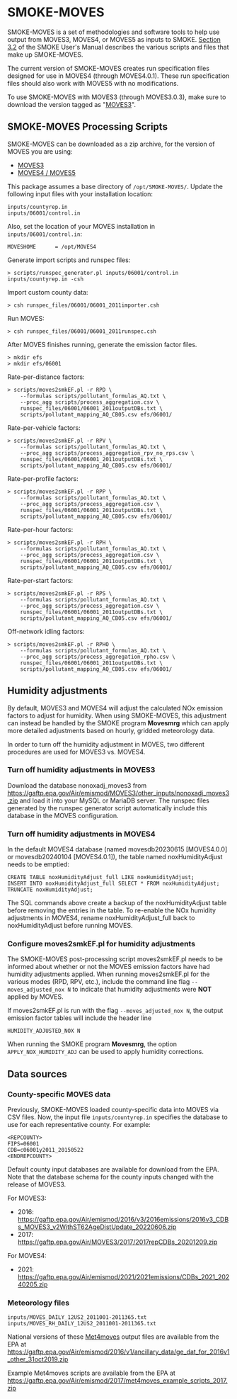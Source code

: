 # SMOKE-MOVES

SMOKE-MOVES is a set of methodologies and software tools to help use output from MOVES3, MOVES4, or MOVES5 as inputs to SMOKE. [Section 3.2](https://www.cmascenter.org/smoke/documentation/4.9/html/ch03s02.html) of the SMOKE User's Manual describes the various scripts and files that make up SMOKE-MOVES.

The current version of SMOKE-MOVES creates run specification files designed for use in MOVES4 (through MOVES4.0.1). These run specification files should also work with MOVES5 with no modifications.

To use SMOKE-MOVES with MOVES3 (through MOVES3.0.3), make sure to download the version tagged as "[MOVES3](https://github.com/CEMPD/SMOKE-MOVES/archive/refs/tags/MOVES3.zip)".

<!-- If you would like to download a package of SMOKE-MOVES scripts and inputs used in EPA's modeling platform, please visit the EPA's [Emissions Modeling Platforms](https://www.epa.gov/air-emissions-modeling/emissions-modeling-platforms) page.

For information on installing MOVES2014a on Linux, read the [wiki page](https://github.com/CEMPD/SMOKE-MOVES/wiki/Installing-MOVES2014a-on-Linux). -->

## SMOKE-MOVES Processing Scripts

SMOKE-MOVES can be downloaded as a zip archive, for the version of MOVES you are using:

- [MOVES3](https://github.com/CEMPD/SMOKE-MOVES/archive/refs/tags/MOVES3.zip)
- [MOVES4 / MOVES5](https://github.com/CEMPD/SMOKE-MOVES/archive/master.zip)

This package assumes a base directory of `/opt/SMOKE-MOVES/`. Update the following input files with your installation location:

```
inputs/countyrep.in
inputs/06001/control.in
```

Also, set the location of your MOVES installation in `inputs/06001/control.in`:

`MOVESHOME      = /opt/MOVES4`

Generate import scripts and runspec files:

`> scripts/runspec_generator.pl inputs/06001/control.in inputs/countyrep.in -csh`

Import custom county data:

`> csh runspec_files/06001/06001_2011importer.csh`

Run MOVES:

`> csh runspec_files/06001/06001_2011runspec.csh`

After MOVES finishes running, generate the emission factor files.

```
> mkdir efs
> mkdir efs/06001
```

Rate-per-distance factors:

```
> scripts/moves2smkEF.pl -r RPD \
    --formulas scripts/pollutant_formulas_AQ.txt \
    --proc_agg scripts/process_aggregation.csv \
    runspec_files/06001/06001_2011outputDBs.txt \
    scripts/pollutant_mapping_AQ_CB05.csv efs/06001/
```

Rate-per-vehicle factors:

```
> scripts/moves2smkEF.pl -r RPV \
    --formulas scripts/pollutant_formulas_AQ.txt \
    --proc_agg scripts/process_aggregation_rpv_no_rps.csv \
    runspec_files/06001/06001_2011outputDBs.txt \
    scripts/pollutant_mapping_AQ_CB05.csv efs/06001/
```

Rate-per-profile factors:

```
> scripts/moves2smkEF.pl -r RPP \
    --formulas scripts/pollutant_formulas_AQ.txt \
    --proc_agg scripts/process_aggregation.csv \
    runspec_files/06001/06001_2011outputDBs.txt \
    scripts/pollutant_mapping_AQ_CB05.csv efs/06001/
```

Rate-per-hour factors:

```
> scripts/moves2smkEF.pl -r RPH \
    --formulas scripts/pollutant_formulas_AQ.txt \
    --proc_agg scripts/process_aggregation.csv \
    runspec_files/06001/06001_2011outputDBs.txt \
    scripts/pollutant_mapping_AQ_CB05.csv efs/06001/
```

Rate-per-start factors:

```
> scripts/moves2smkEF.pl -r RPS \
    --formulas scripts/pollutant_formulas_AQ.txt \
    --proc_agg scripts/process_aggregation.csv \
    runspec_files/06001/06001_2011outputDBs.txt \
    scripts/pollutant_mapping_AQ_CB05.csv efs/06001/
```

Off-network idling factors:

```
> scripts/moves2smkEF.pl -r RPHO \
    --formulas scripts/pollutant_formulas_AQ.txt \
    --proc_agg scripts/process_aggregation_rpho.csv \
    runspec_files/06001/06001_2011outputDBs.txt \
    scripts/pollutant_mapping_AQ_CB05.csv efs/06001/
```

## Humidity adjustments

By default, MOVES3 and MOVES4 will adjust the calculated NOx emission factors to adjust for humidity. When using SMOKE-MOVES, this adjustment can instead be handled by the SMOKE program **Movesmrg** which can apply more detailed adjustments based on hourly, gridded meteorology data.

In order to turn off the humidity adjustment in MOVES, two different procedures are used for MOVES3 vs. MOVES4.

### Turn off humidity adjustments in MOVES3

Download the database nonoxadj_moves3 from https://gaftp.epa.gov/Air/emismod/MOVES3/other_inputs/nonoxadj_moves3.zip and load it into your MySQL or MariaDB server. The runspec files generated by the runspec generator script automatically include this database in the MOVES configuration.

### Turn off humidity adjustments in MOVES4

In the default MOVES4 database (named movesdb20230615 [MOVES4.0.0] or movesdb20240104 [MOVES4.0.1]), the table named noxHumidityAdjust needs to be emptied:

```
CREATE TABLE noxHumidityAdjust_full LIKE noxHumidityAdjust; 
INSERT INTO noxHumidityAdjust_full SELECT * FROM noxHumidityAdjust;
TRUNCATE noxHumidityAdjust;
``` 

The SQL commands above create a backup of the noxHumidityAdjust table before removing the entries in the table. To re-enable the NOx humidity adjustments in MOVES4, rename noxHumidityAdjust_full back to noxHumidityAdjust before running MOVES.

### Configure moves2smkEF.pl for humidity adjustments

The SMOKE-MOVES post-processing script moves2smkEF.pl needs to be informed about whether or not the MOVES emission factors have had humidity adjustments applied. When running moves2smkEF.pl for the various modes (RPD, RPV, etc.), include the command line flag `--moves_adjusted_nox N` to indicate that humidity adjustments were **NOT** applied by MOVES.

If moves2smkEF.pl is run with the flag `--moves_adjusted_nox N`, the output emission factor tables will include the header line

```
HUMIDITY_ADJUSTED_NOX N
```

When running the SMOKE program **Movesmrg**, the option `APPLY_NOX_HUMIDITY_ADJ` can be used to apply humidity corrections.

## Data sources

### County-specific MOVES data

Previously, SMOKE-MOVES loaded county-specific data into MOVES via CSV files. Now, the input file `inputs/countyrep.in` specifies the database to use for each representative county. For example:

```
<REPCOUNTY>
FIPS=06001
CDB=c06001y2011_20150522
<ENDREPCOUNTY>
```

Default county input databases are available for download from the EPA. Note that the database schema for the county inputs changed with the release of MOVES3.

For MOVES3:
- 2016: https://gaftp.epa.gov/Air/emismod/2016/v3/2016emissions/2016v3_CDBs_MOVES3_v2WithST62AgeDistUpdate_20220606.zip
- 2017: https://gaftp.epa.gov/Air/MOVES3/2017/2017repCDBs_20201209.zip

For MOVES4:
- 2021: https://gaftp.epa.gov/Air/emismod/2021/2021emissions/CDBs_2021_20240205.zip

### Meteorology files

```
inputs/MOVES_DAILY_12US2_2011001-2011365.txt
inputs/MOVES_RH_DAILY_12US2_2011001-2011365.txt
```

National versions of these [Met4moves](https://www.cmascenter.org/smoke/documentation/4.8.1/html/ch06s07.html) output files are available from the EPA at https://gaftp.epa.gov/Air/emismod/2016/v1/ancillary_data/ge_dat_for_2016v1_other_31oct2019.zip

Example Met4moves scripts are available from the EPA at https://gaftp.epa.gov/Air/emismod/2017/met4moves_example_scripts_2017.zip
